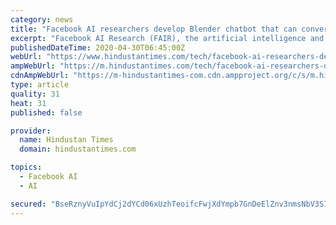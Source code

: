 ```yaml
---
category: news
title: "Facebook AI researchers develop Blender chatbot that can converse as well as humans can"
excerpt: "Facebook AI Research (FAIR), the artificial intelligence and machine learning division of the social networking company, has developed a new chatbot ‘Blender’ that can converse as well as humans can."
publishedDateTime: 2020-04-30T06:45:00Z
webUrl: "https://www.hindustantimes.com/tech/facebook-ai-researchers-develop-blender-chatbot-that-can-converse-as-well-as-humans-can/story-GBWEyqgAnC7JqGM2T1FgOI.html"
ampWebUrl: "https://m.hindustantimes.com/tech/facebook-ai-researchers-develop-blender-chatbot-that-can-converse-as-well-as-humans-can/story-GBWEyqgAnC7JqGM2T1FgOI_amp.html"
cdnAmpWebUrl: "https://m-hindustantimes-com.cdn.ampproject.org/c/s/m.hindustantimes.com/tech/facebook-ai-researchers-develop-blender-chatbot-that-can-converse-as-well-as-humans-can/story-GBWEyqgAnC7JqGM2T1FgOI_amp.html"
type: article
quality: 31
heat: 31
published: false

provider:
  name: Hindustan Times
  domain: hindustantimes.com

topics:
  - Facebook AI
  - AI

secured: "BseRznyVuIpYdCj2dYCd06xUzhTeoifcFwjXdYmpb7GnDeElZnv3nmsNbV3S7n7Y0BkyFmRiCm6tHGEi1caOEITUK9ZhDTUi1R3xv87j5c/2WFafLvP7Qko9YsJK+g7o5fxQv3zgZMvNgQqESLmgOd6sTkn+4cZdoZIFKO1Nuy8uwyeRzaF7/BQXHQCpSWjNnAwBnraA0Gy76+kama9IuXlhnaENb942vFhqehDVFJmQHpTvs0WQqgj1gR7eUFh2YGA/ZTEY8V810tHst3lqRGbCQOHYfJ7ximzcLT0J/Q1adJ/4deH9RnEeiwGkShfjN7TZHgZ/J/asSgAypmto39muMHgW8Wp2tzBz35uFZh8yoAAL5gmUJuTD/Wl+LSPsrrHCF3qGN5zHZSnD+8b6jHDJIlY3KfYLqgta1MXVMdlmV4eoetsTwgEjGOj86qLhcuwJglsNQYIImHUwpQ62lXW9RPYgWvNnehlnEBDLmz0=;ZHEPqOi39/TvAD7otJgUkw=="
---
```


